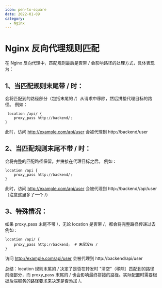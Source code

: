 ```yaml
---
icon: pen-to-square
date: 2022-01-09
category:
  - Nginx
---
```

# Nginx 反向代理规则匹配

在 Nginx 反向代理中，匹配规则最后是否带 / 会影响路径的处理方式，具体表现为：
## 1、当匹配规则末尾带 / 时：
会将匹配到的路径部分（包括末尾的 /）从请求中移除，然后拼接代理目标的路径。
例如：
```nginx
 location /api/ {
    proxy_pass http://backend/;
}
```
此时，访问 http://example.com/api/user 会被代理到 http://backend/user

## 2、当匹配规则末尾不带 / 时：
会将完整的匹配路径保留，并拼接在代理目标之后。
例如：
```nginx
location /api {
    proxy_pass http://backend/;
}
```
此时，访问 http://example.com/api/user 会被代理到 http://backend//api/user（注意这里多了一个 /）

## 3、特殊情况：
如果 proxy_pass 末尾不带 /，无论 location 是否带 /，都会将完整路径传递过去
例如：
```nginx
location /api/ {
    proxy_pass http://backend;  # 末尾没有 /
}
```
访问 http://example.com/api/user 会被代理到 http://backend/api/user

总结：location 规则末尾的 / 决定了是否在转发时 "清空"（移除）匹配到的路径前缀部分，而 proxy_pass 末尾的 / 也会影响最终拼接的路径。实际配置时需要根据后端服务的路径要求来决定是否添加 /。
